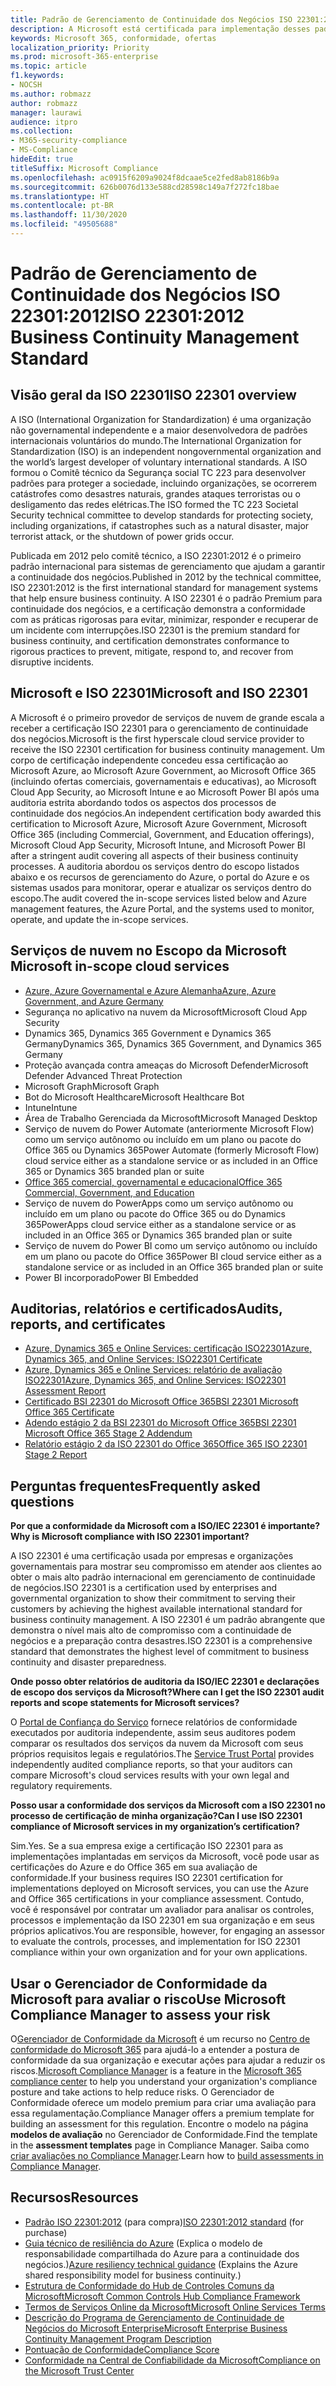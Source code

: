 ```yaml
---
title: Padrão de Gerenciamento de Continuidade dos Negócios ISO 22301:2012
description: A Microsoft está certificada para implementação desses padrões de gerenciamento de continuidade dos negócios.
keywords: Microsoft 365, conformidade, ofertas
localization_priority: Priority
ms.prod: microsoft-365-enterprise
ms.topic: article
f1.keywords:
- NOCSH
ms.author: robmazz
author: robmazz
manager: laurawi
audience: itpro
ms.collection:
- M365-security-compliance
- MS-Compliance
hideEdit: true
titleSuffix: Microsoft Compliance
ms.openlocfilehash: ac0915f6209a9024f8dcaae5ce2fed8ab8186b9a
ms.sourcegitcommit: 626b0076d133e588cd28598c149a7f272fc18bae
ms.translationtype: HT
ms.contentlocale: pt-BR
ms.lasthandoff: 11/30/2020
ms.locfileid: "49505688"
---
```

# <a name="iso-223012012-business-continuity-management-standard"></a><span data-ttu-id="dcdbd-104">Padrão de Gerenciamento de Continuidade dos Negócios ISO 22301:2012</span><span class="sxs-lookup"><span data-stu-id="dcdbd-104">ISO 22301:2012 Business Continuity Management Standard</span></span>

## <a name="iso-22301-overview"></a><span data-ttu-id="dcdbd-105">Visão geral da ISO 22301</span><span class="sxs-lookup"><span data-stu-id="dcdbd-105">ISO 22301 overview</span></span>

<span data-ttu-id="dcdbd-106">A ISO (International Organization for Standardization) é uma organização não governamental independente e a maior desenvolvedora de padrões internacionais voluntários do mundo.</span><span class="sxs-lookup"><span data-stu-id="dcdbd-106">The International Organization for Standardization (ISO) is an independent nongovernmental organization and the world’s largest developer of voluntary international standards.</span></span> <span data-ttu-id="dcdbd-107">A ISO formou o Comitê técnico da Segurança social TC 223 para desenvolver padrões para proteger a sociedade, incluindo organizações, se ocorrerem catástrofes como desastres naturais, grandes ataques terroristas ou o desligamento das redes elétricas.</span><span class="sxs-lookup"><span data-stu-id="dcdbd-107">The ISO formed the TC 223 Societal Security technical committee to develop standards for protecting society, including organizations, if catastrophes such as a natural disaster, major terrorist attack, or the shutdown of power grids occur.</span></span>

<span data-ttu-id="dcdbd-108">Publicada em 2012 pelo comitê técnico, a ISO 22301:2012 é o primeiro padrão internacional para sistemas de gerenciamento que ajudam a garantir a continuidade dos negócios.</span><span class="sxs-lookup"><span data-stu-id="dcdbd-108">Published in 2012 by the technical committee, ISO 22301:2012 is the first international standard for management systems that help ensure business continuity.</span></span> <span data-ttu-id="dcdbd-109">A ISO 22301 é o padrão Premium para continuidade dos negócios, e a certificação demonstra a conformidade com as práticas rigorosas para evitar, minimizar, responder e recuperar de um incidente com interrupções.</span><span class="sxs-lookup"><span data-stu-id="dcdbd-109">ISO 22301 is the premium standard for business continuity, and certification demonstrates conformance to rigorous practices to prevent, mitigate, respond to, and recover from disruptive incidents.</span></span>

## <a name="microsoft-and-iso-22301"></a><span data-ttu-id="dcdbd-110">Microsoft e ISO 22301</span><span class="sxs-lookup"><span data-stu-id="dcdbd-110">Microsoft and ISO 22301</span></span>

<span data-ttu-id="dcdbd-111">A Microsoft é o primeiro provedor de serviços de nuvem de grande escala a receber a certificação ISO 22301 para o gerenciamento de continuidade dos negócios.</span><span class="sxs-lookup"><span data-stu-id="dcdbd-111">Microsoft is the first hyperscale cloud service provider to receive the ISO 22301 certification for business continuity management.</span></span> <span data-ttu-id="dcdbd-112">Um corpo de certificação independente concedeu essa certificação ao Microsoft Azure, ao Microsoft Azure Government, ao Microsoft Office 365 (incluindo ofertas comerciais, governamentais e educativas), ao Microsoft Cloud App Security, ao Microsoft Intune e ao Microsoft Power BI após uma auditoria estrita abordando todos os aspectos dos processos de continuidade dos negócios.</span><span class="sxs-lookup"><span data-stu-id="dcdbd-112">An independent certification body awarded this certification to Microsoft Azure, Microsoft Azure Government, Microsoft Office 365 (including Commercial, Government, and Education offerings), Microsoft Cloud App Security, Microsoft Intune, and Microsoft Power BI after a stringent audit covering all aspects of their business continuity processes.</span></span> <span data-ttu-id="dcdbd-113">A auditoria abordou os serviços dentro do escopo listados abaixo e os recursos de gerenciamento do Azure, o portal do Azure e os sistemas usados para monitorar, operar e atualizar os serviços dentro do escopo.</span><span class="sxs-lookup"><span data-stu-id="dcdbd-113">The audit covered the in-scope services listed below and Azure management features, the Azure Portal, and the systems used to monitor, operate, and update the in-scope services.</span></span>

## <a name="microsoft-in-scope-cloud-services"></a><span data-ttu-id="dcdbd-114">Serviços de nuvem no Escopo da Microsoft </span><span class="sxs-lookup"><span data-stu-id="dcdbd-114">Microsoft in-scope cloud services</span></span>

- [<span data-ttu-id="dcdbd-115">Azure, Azure Governamental e Azure Alemanha</span><span class="sxs-lookup"><span data-stu-id="dcdbd-115">Azure, Azure Government, and Azure Germany</span></span>](https://aka.ms/AzureCompliance)
- <span data-ttu-id="dcdbd-116">Segurança no aplicativo na nuvem da Microsoft</span><span class="sxs-lookup"><span data-stu-id="dcdbd-116">Microsoft Cloud App Security</span></span>
- <span data-ttu-id="dcdbd-117">Dynamics 365, Dynamics 365 Government e Dynamics 365 Germany</span><span class="sxs-lookup"><span data-stu-id="dcdbd-117">Dynamics 365, Dynamics 365 Government, and Dynamics 365 Germany</span></span>
- <span data-ttu-id="dcdbd-118">Proteção avançada contra ameaças do Microsoft Defender</span><span class="sxs-lookup"><span data-stu-id="dcdbd-118">Microsoft Defender Advanced Threat Protection</span></span>
- <span data-ttu-id="dcdbd-119">Microsoft Graph</span><span class="sxs-lookup"><span data-stu-id="dcdbd-119">Microsoft Graph</span></span>
- <span data-ttu-id="dcdbd-120">Bot do Microsoft Healthcare</span><span class="sxs-lookup"><span data-stu-id="dcdbd-120">Microsoft Healthcare Bot</span></span>
- <span data-ttu-id="dcdbd-121">Intune</span><span class="sxs-lookup"><span data-stu-id="dcdbd-121">Intune</span></span>
- <span data-ttu-id="dcdbd-122">Área de Trabalho Gerenciada da Microsoft</span><span class="sxs-lookup"><span data-stu-id="dcdbd-122">Microsoft Managed Desktop</span></span>
- <span data-ttu-id="dcdbd-123">Serviço de nuvem do Power Automate (anteriormente Microsoft Flow) como um serviço autônomo ou incluído em um plano ou pacote do Office 365 ou Dynamics 365</span><span class="sxs-lookup"><span data-stu-id="dcdbd-123">Power Automate (formerly Microsoft Flow) cloud service either as a standalone service or as included in an Office 365 or Dynamics 365 branded plan or suite</span></span>
- [<span data-ttu-id="dcdbd-124">Office 365 comercial, governamental e educacional</span><span class="sxs-lookup"><span data-stu-id="dcdbd-124">Office 365 Commercial, Government, and Education</span></span>](https://go.microsoft.com/fwlink/p/?linkid=2077751)
- <span data-ttu-id="dcdbd-125">Serviço de nuvem do PowerApps como um serviço autônomo ou incluído em um plano ou pacote do Office 365 ou do Dynamics 365</span><span class="sxs-lookup"><span data-stu-id="dcdbd-125">PowerApps cloud service either as a standalone service or as included in an Office 365 or Dynamics 365 branded plan or suite</span></span>
- <span data-ttu-id="dcdbd-126">Serviço de nuvem do Power BI como um serviço autônomo ou incluído em um plano ou pacote do Office 365</span><span class="sxs-lookup"><span data-stu-id="dcdbd-126">Power BI cloud service either as a standalone service or as included in an Office 365 branded plan or suite</span></span>
- <span data-ttu-id="dcdbd-127">Power BI incorporado</span><span class="sxs-lookup"><span data-stu-id="dcdbd-127">Power BI Embedded</span></span>

## <a name="audits-reports-and-certificates"></a><span data-ttu-id="dcdbd-128">Auditorias, relatórios e certificados</span><span class="sxs-lookup"><span data-stu-id="dcdbd-128">Audits, reports, and certificates</span></span>

- [<span data-ttu-id="dcdbd-129">Azure, Dynamics 365 e Online Services: certificação ISO22301</span><span class="sxs-lookup"><span data-stu-id="dcdbd-129">Azure, Dynamics 365, and Online Services: ISO22301 Certificate</span></span>](https://aka.ms/azureiso22301cert)
- [<span data-ttu-id="dcdbd-130">Azure, Dynamics 365 e Online Services: relatório de avaliação ISO22301</span><span class="sxs-lookup"><span data-stu-id="dcdbd-130">Azure, Dynamics 365, and Online Services: ISO22301 Assessment Report</span></span>](https://aka.ms/azureiso22301report)
- [<span data-ttu-id="dcdbd-131">Certificado BSI 22301 do Microsoft Office 365</span><span class="sxs-lookup"><span data-stu-id="dcdbd-131">BSI 22301 Microsoft Office 365 Certificate</span></span>](https://go.microsoft.com/fwlink/p/?linkid=2092109)
- [<span data-ttu-id="dcdbd-132">Adendo estágio 2 da BSI 22301 do Microsoft Office 365</span><span class="sxs-lookup"><span data-stu-id="dcdbd-132">BSI 22301 Microsoft Office 365 Stage 2 Addendum</span></span>](https://go.microsoft.com/fwlink/p/?linkid=2092209)
- [<span data-ttu-id="dcdbd-133">Relatório estágio 2 da ISO 22301 do Office 365</span><span class="sxs-lookup"><span data-stu-id="dcdbd-133">Office 365 ISO 22301 Stage 2 Report</span></span>](https://go.microsoft.com/fwlink/p/?linkid=2092211)

## <a name="frequently-asked-questions"></a><span data-ttu-id="dcdbd-134">Perguntas frequentes</span><span class="sxs-lookup"><span data-stu-id="dcdbd-134">Frequently asked questions</span></span>

<span data-ttu-id="dcdbd-135">**Por que a conformidade da Microsoft com a ISO/IEC 22301 é importante?**</span><span class="sxs-lookup"><span data-stu-id="dcdbd-135">**Why is Microsoft compliance with ISO 22301 important?**</span></span>

<span data-ttu-id="dcdbd-136">A ISO 22301 é uma certificação usada por empresas e organizações governamentais para mostrar seu compromisso em atender aos clientes ao obter o mais alto padrão internacional em gerenciamento de continuidade de negócios.</span><span class="sxs-lookup"><span data-stu-id="dcdbd-136">ISO 22301 is a certification used by enterprises and governmental organization to show their commitment to serving their customers by achieving the highest available international standard for business continuity management.</span></span> <span data-ttu-id="dcdbd-137">A ISO 22301 é um padrão abrangente que demonstra o nível mais alto de compromisso com a continuidade de negócios e a preparação contra desastres.</span><span class="sxs-lookup"><span data-stu-id="dcdbd-137">ISO 22301 is a comprehensive standard that demonstrates the highest level of commitment to business continuity and disaster preparedness.</span></span>

<span data-ttu-id="dcdbd-138">**Onde posso obter relatórios de auditoria da ISO/IEC 22301 e declarações de escopo dos serviços da Microsoft?**</span><span class="sxs-lookup"><span data-stu-id="dcdbd-138">**Where can I get the ISO 22301 audit reports and scope statements for Microsoft services?**</span></span>

<span data-ttu-id="dcdbd-139">O [Portal de Confiança do Serviço](https://aka.ms/stphelp) fornece relatórios de conformidade executados por auditoria independente, assim seus auditores podem comparar os resultados dos serviços da nuvem da Microsoft com seus próprios requisitos legais e regulatórios.</span><span class="sxs-lookup"><span data-stu-id="dcdbd-139">The [Service Trust Portal](https://aka.ms/stphelp) provides independently audited compliance reports, so that your auditors can compare Microsoft's cloud services results with your own legal and regulatory requirements.</span></span>

<span data-ttu-id="dcdbd-140">**Posso usar a conformidade dos serviços da Microsoft com a ISO 22301 no processo de certificação de minha organização?**</span><span class="sxs-lookup"><span data-stu-id="dcdbd-140">**Can I use ISO 22301 compliance of Microsoft services in my organization’s certification?**</span></span>

<span data-ttu-id="dcdbd-141">Sim.</span><span class="sxs-lookup"><span data-stu-id="dcdbd-141">Yes.</span></span> <span data-ttu-id="dcdbd-142">Se a sua empresa exige a certificação ISO 22301 para as implementações implantadas em serviços da Microsoft, você pode usar as certificações do Azure e do Office 365 em sua avaliação de conformidade.</span><span class="sxs-lookup"><span data-stu-id="dcdbd-142">If your business requires ISO 22301 certification for implementations deployed on Microsoft services, you can use the Azure and Office 365 certifications in your compliance assessment.</span></span> <span data-ttu-id="dcdbd-143">Contudo, você é responsável por contratar um avaliador para analisar os controles, processos e implementação da ISO 22301 em sua organização e em seus próprios aplicativos.</span><span class="sxs-lookup"><span data-stu-id="dcdbd-143">You are responsible, however, for engaging an assessor to evaluate the controls, processes, and implementation for ISO 22301 compliance within your own organization and for your own applications.</span></span>

## <a name="use-microsoft-compliance-manager-to-assess-your-risk"></a><span data-ttu-id="dcdbd-144">Usar o Gerenciador de Conformidade da Microsoft para avaliar o risco</span><span class="sxs-lookup"><span data-stu-id="dcdbd-144">Use Microsoft Compliance Manager to assess your risk</span></span>

<span data-ttu-id="dcdbd-145">O[Gerenciador de Conformidade da Microsoft](https://docs.microsoft.com/microsoft-365/compliance/compliance-manager) é um recurso no [Centro de conformidade do Microsoft 365](https://docs.microsoft.com/microsoft-365/compliance/microsoft-365-compliance-center) para ajudá-lo a entender a postura de conformidade da sua organização e executar ações para ajudar a reduzir os riscos.</span><span class="sxs-lookup"><span data-stu-id="dcdbd-145">[Microsoft Compliance Manager](https://docs.microsoft.com/microsoft-365/compliance/compliance-manager) is a feature in the [Microsoft 365 compliance center](https://docs.microsoft.com/microsoft-365/compliance/microsoft-365-compliance-center) to help you understand your organization's compliance posture and take actions to help reduce risks.</span></span> <span data-ttu-id="dcdbd-146">O Gerenciador de Conformidade oferece um modelo premium para criar uma avaliação para essa regulamentação.</span><span class="sxs-lookup"><span data-stu-id="dcdbd-146">Compliance Manager offers a premium template for building an assessment for this regulation.</span></span> <span data-ttu-id="dcdbd-147">Encontre o modelo na página **modelos de avaliação** no Gerenciador de Conformidade.</span><span class="sxs-lookup"><span data-stu-id="dcdbd-147">Find the template in the **assessment templates** page in Compliance Manager.</span></span> <span data-ttu-id="dcdbd-148">Saiba como [criar avaliações no Compliance Manager](https://docs.microsoft.com/microsoft-365/compliance/compliance-manager-assessments).</span><span class="sxs-lookup"><span data-stu-id="dcdbd-148">Learn how to [build assessments in Compliance Manager](https://docs.microsoft.com/microsoft-365/compliance/compliance-manager-assessments).</span></span>

## <a name="resources"></a><span data-ttu-id="dcdbd-149">Recursos</span><span class="sxs-lookup"><span data-stu-id="dcdbd-149">Resources</span></span>

- <span data-ttu-id="dcdbd-150">[Padrão ISO 22301:2012](https://www.iso.org/iso/home/store/catalogue_tc/catalogue_detail.htm?csnumber=50038) (para compra)</span><span class="sxs-lookup"><span data-stu-id="dcdbd-150">[ISO 22301:2012 standard](https://www.iso.org/iso/home/store/catalogue_tc/catalogue_detail.htm?csnumber=50038) (for purchase)</span></span>
- <span data-ttu-id="dcdbd-151">[Guia técnico de resiliência do Azure](https://docs.microsoft.com/azure/architecture/framework/resiliency/overview) (Explica o modelo de responsabilidade compartilhada do Azure para a continuidade dos negócios.)</span><span class="sxs-lookup"><span data-stu-id="dcdbd-151">[Azure resiliency technical guidance](https://docs.microsoft.com/azure/architecture/framework/resiliency/overview) (Explains the Azure shared responsibility model for business continuity.)</span></span>
- [<span data-ttu-id="dcdbd-152">Estrutura de Conformidade do Hub de Controles Comuns da Microsoft</span><span class="sxs-lookup"><span data-stu-id="dcdbd-152">Microsoft Common Controls Hub Compliance Framework</span></span>](https://www.microsoft.com/trustcenter/common-controls-hub)
- [<span data-ttu-id="dcdbd-153">Termos de Serviços Online da Microsoft</span><span class="sxs-lookup"><span data-stu-id="dcdbd-153">Microsoft Online Services Terms</span></span>](https://aka.ms/Online-Services-Terms)
- [<span data-ttu-id="dcdbd-154">Descrição do Programa de Gerenciamento de Continuidade de Negócios do Microsoft Enterprise</span><span class="sxs-lookup"><span data-stu-id="dcdbd-154">Microsoft Enterprise Business Continuity Management Program Description</span></span>](https://go.microsoft.com/fwlink/p/?linkid=2092212)
- [<span data-ttu-id="dcdbd-155">Pontuação de Conformidade</span><span class="sxs-lookup"><span data-stu-id="dcdbd-155">Compliance Score</span></span>](https://docs.microsoft.com/microsoft-365/compliance/compliance-manager)
- [<span data-ttu-id="dcdbd-156">Conformidade na Central de Confiabilidade da Microsoft</span><span class="sxs-lookup"><span data-stu-id="dcdbd-156">Compliance on the Microsoft Trust Center</span></span>](https://www.microsoft.com/trust-center/compliance/compliance-overview)
